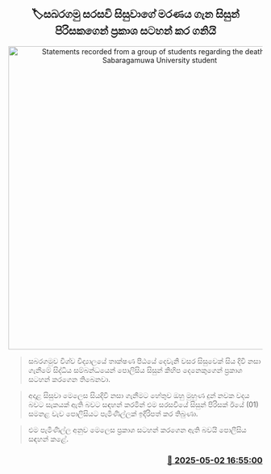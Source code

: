 <p align='center'><b><h2 align='center' title='Statements recorded from a group of students regarding the death of the Sabaragamuwa University student'>🏷සබරගමු සරසවි සිසුවාගේ මරණය ගැන සිසුන් පිරිසකගෙන් ප්‍රකාශ සටහන් කර ගනියි</h2></b></p>
<p align='center'><img src='https://helakuru.sgp1.cdn.digitaloceanspaces.com/esana/images/lib/srilanka-police[1].jpg' width='600' alt='Statements recorded from a group of students regarding the death of the Sabaragamuwa University student'></p>

> සබරගමුව විශ්ව විද්‍යාලයේ තාක්ෂණ පීඨයේ දෙවැනි වසර සිසුවෙක් සිය දිවි නසා ගැනීමේ සිද්ධිය සම්බන්ධයෙන් පොලිසිය සිසුන් කිහිප දෙනෙකුගෙන් ප්‍රකාශ සටහන් කරගෙන තිබෙනවා.

> අදාළ සිසුවා මෙලෙස සියදිවි නසා ගැනීමට හේතුව ඔහු මුහුණ දුන් නවක වදය බවට සැකයක් ඇති බවට සඳහන් කරමින් එම සරසවියේ සිසුන් පිරිසක් ඊයේ (01) සමනළ වැව පොලිසියට පැමිණිල්ලක් ඉදිරිපත් කර තිබුණා.

> එම පැමිණිල්ල අනුව මෙලෙස ප්‍රකාශ සටහන් කරගෙන ඇති බවයි පොලීසිය සඳහන් කළේ.



<h3 align='right'><a href='https://www.helakuru.lk/esana/p/109756/'>📅 2025-05-02 16:55:00</a></h3>
